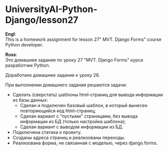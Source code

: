 # UniversityAI-Python-Django/lesson27

<b>Engl</b>:<br>
This is a homework assignment for lesson 27" MVT. Django Forms" course Python developer.

<b>Russ</b>:<br>
Это домашнее задание по уроку 27 "MVT. Django Forms" курса разработчик Python.


Доработано домашнее задание к уроку 26.

При выполнении домашнего задания решаются задачи:
- Сделать (сверстать) шаблоны html-страниц для вывода информации из базы данных:
  - Сделан и подключен базовый шаблон, в который вынесен повторяющийся код html-страниц;
  - Сделан вариант с "пустыми" страницами, без вывода информации из БД (только настройка шаблона);
  - Сделан вариант с выводом информации из БД.
- Подключена статика к проекту.
- Созданы адреса страниц и реализованы переходы.
- Реализована форма, не связанная с моделью, через django.forms.
